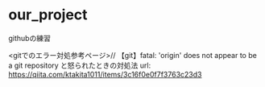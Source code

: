 # our_project
githubの練習


<gitでのエラー対処参考ページ>//
【git】fatal: 'origin' does not appear to be a git repository と怒られたときの対処法
url: https://qiita.com/ktakita1011/items/3c16f0e0f7f3763c23d3
